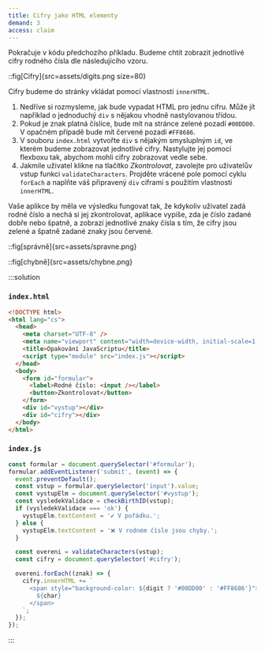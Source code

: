 ```yaml
---
title: Cifry jako HTML elementy
demand: 3
access: claim
---
```


Pokračuje v kódu předchozího příkladu. Budeme chtít zobrazit jednotlivé cifry rodného čísla dle následujícího vzoru.

::fig[Cifry]{src=assets/digits.png size=80}

Cifry budeme do stránky vkládat pomocí vlastnosti `innerHTML`.

1. Nedříve si rozmysleme, jak bude vypadat HTML pro jednu cifru. Může jít například o jednoduchý `div` s nějakou vhodně nastylovanou třídou.
1. Pokud je znak platná číslice, bude mít na stránce zelené pozadí `#00DD00`. V opačném případě bude mít červené pozadí `#FF8686`.
1. V souboru `index.html` vytvořte `div` s nějakým smysluplným `id`, ve kterém budeme zobrazovat jednotlivé cifry. Nastylujte jej pomocí flexboxu tak, abychom mohli cifry zobrazovat vedle sebe.
1. Jakmile uživatel klikne na tlačítko _Zkontrolovat_, zavolejte pro uživatelův vstup funkci `validateCharacters`. Projděte vrácené pole pomocí cyklu `forEach` a naplňte váš připravený `div` ciframi s použitím vlastnosti `innerHTML`.

Vaše aplikce by měla ve výsledku fungovat tak, že kdykoliv uživatel zadá rodné číslo a nechá si jej zkontrolovat, aplikace vypíše, zda je číslo zadané dobře nebo špatně, a zobrazí jednotlivé znaky čísla s tím, že cifry jsou zelené a špatně zadané znaky jsou červené.

::fig[správně]{src=assets/spravne.png}

::fig[chybně]{src=assets/chybne.png}

:::solution

### `index.html`

```html
<!DOCTYPE html>
<html lang="cs">
  <head>
    <meta charset="UTF-8" />
    <meta name="viewport" content="width=device-width, initial-scale=1.0" />
    <title>Opakování JavaScriptu</title>
    <script type="module" src="index.js"></script>
  </head>
  <body>
    <form id="formular">
      <label>Rodné číslo: <input /></label>
      <button>Zkontrolovat</button>
    </form>
    <div id="vystup"></div>
    <div id="cifry"></div>
  </body>
</html>
```

### `index.js`

```js
const formular = document.querySelector('#formular');
formular.addEventListener('submit', (event) => {
  event.preventDefault();
  const vstup = formular.querySelector('input').value;
  const vystupElm = document.querySelector('#vystup');
  const vysledekValidace = checkBirthID(vstup);
  if (vysledekValidace === 'ok') {
    vystupElm.textContent = '✔️ V pořádku.';
  } else {
    vystupElm.textContent = '❌ V rodném čísle jsou chyby.';
  }

  const overeni = validateCharacters(vstup);
  const cifry = document.querySelector('#cifry');

  overeni.forEach((znak) => {
    cifry.innerHTML += `
      <span style="background-color: ${digit ? '#00DD00' : '#FF8686'}">
        ${char}
      </span>
    `;
  });
});
```

:::
